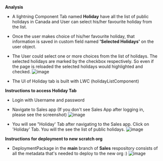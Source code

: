 **Analysis**

- A lightning Component Tab named **Holiday** have all the list of public holidays in Canada and User can select his/her favourite holiday from the list. 

- Once the user makes choice of his/her favourite holiday, that information is saved in custom field named **'Selected Holidays'** on the user object. 

- The User could select one or more choices from the list of holidays. The selected holidays are marked by the checkbox respectively. So even if the page is reloaded the selected holidays would highlighted and checked. 
![image](https://user-images.githubusercontent.com/91918045/136025803-7e875184-b2c9-4163-b19e-ec18ed4b384b.png)

- The UI of Holiday tab is built with LWC (holidayListComponent) 

**Instructions to access Holiday Tab**
- Login with Username and password

- Navigate to Sales app (If you don't see Sales App after logging in, please see the screenshot) ![image](https://user-images.githubusercontent.com/91918045/136027724-470c7b31-fbfb-4f44-8577-fcd5a107d3c0.png)

- You will see "Holiday' Tab after navigating to the Sales app. Click on 'Holiday' Tab. You will the see the list of public holidays. ![image](https://user-images.githubusercontent.com/91918045/136028476-561ac83f-c857-4d1e-9389-6daef7d8e0f9.png)


**Instructions for deployment to new scratch org**

- DeploymentPackage in the **main** branch of **Sales** respository consists of all the metadata that's needed to deploy to the new org :) 
![image](https://user-images.githubusercontent.com/91918045/136028961-5842804a-41ad-44aa-b4be-7e251b20d982.png)

